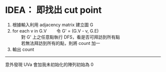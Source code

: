 # IDEA： 即找出 cut point
1. 根據輸入利用 adjacency matrix 建立圖 G
2. for each v in G.V
　　令 G' = (G.V - v, G.E)　<br>
　　對 G' 上之任意點執行 DFS，看是否可拜訪到所有點 <br>
　　若無法拜訪到所有的點，則將 count 加一 
3. 輸出 count

---

意外發現 UVa 會加我未初始化的陣列初始為 0